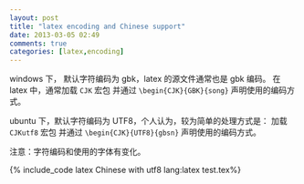 ```yaml
---
layout: post
title: "latex encoding and Chinese support"
date: 2013-03-05 02:49
comments: true
categories: [latex,encoding]
---
```


windows 下， 默认字符编码为 gbk，latex 的源文件通常也是 gbk 编码。
在 latex 中，通常加载 `CJK` 宏包
并通过 `\begin{CJK}{GBK}{song}` 声明使用的编码方式。

ubuntu 下，默认字符编码为 UTF8，个人认为，较为简单的处理方式是：
加载 `CJKutf8` 宏包
并通过 `\begin{CJK}{UTF8}{gbsn}` 声明使用的编码方式。

注意：字符编码和使用的字体有变化。

{% include_code latex Chinese with utf8 lang:latex test.tex%}


